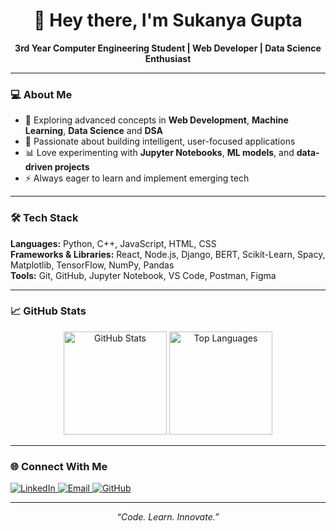 <h1 align="center">👋 Hey there, I'm Sukanya Gupta</h1>

<p align="center">
  <b>3rd Year Computer Engineering Student | Web Developer | Data Science Enthusiast</b>
</p>

---

### 💻 About Me
- 🌱 Exploring advanced concepts in **Web Development**, **Machine Learning**, **Data Science** and **DSA** 
- 🧠 Passionate about building intelligent, user-focused applications  
- 📊 Love experimenting with **Jupyter Notebooks**, **ML models**, and **data-driven projects**  
- ⚡ Always eager to learn and implement emerging tech  

---

### 🛠️ Tech Stack
**Languages:** Python, C++, JavaScript, HTML, CSS  
**Frameworks & Libraries:** React, Node.js, Django, BERT, Scikit-Learn, Spacy, Matplotlib, TensorFlow, NumPy, Pandas  
**Tools:** Git, GitHub, Jupyter Notebook, VS Code, Postman, Figma 

---

### 📈 GitHub Stats
<p align="center">
  <img src="https://github-readme-stats.vercel.app/api?username=Sukanya0704&show_icons=true&theme=tokyonight" alt="GitHub Stats" height="165"/>
  <img src="https://github-readme-stats.vercel.app/api/top-langs/?username=Sukanya0704&layout=compact&theme=tokyonight" alt="Top Languages" height="165"/>
</p>

---

### 🌐 Connect With Me
<p align="left">
  <a href="https://www.linkedin.com/in/sukanya-gupta-b40a132a2/" target="_blank">
    <img src="https://img.shields.io/badge/LinkedIn-blue?style=for-the-badge&logo=linkedin&logoColor=white" alt="LinkedIn"/>
  </a>
  <a href="mailto:sukanyagupta0730@gmail.com">
    <img src="https://img.shields.io/badge/Email-D14836?style=for-the-badge&logo=gmail&logoColor=white" alt="Email"/>
  </a>
  <a href="https://github.com/Sukanya0704" target="_blank">
    <img src="https://img.shields.io/badge/GitHub-100000?style=for-the-badge&logo=github&logoColor=white" alt="GitHub"/>
  </a>
</p>

---

<p align="center">
  <i>“Code. Learn. Innovate.”</i>
</p>
